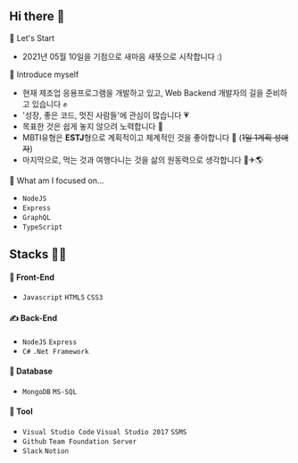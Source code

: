 ## Hi there 👋


🤘 Let's Start
   - 2021년 05월 10일을 기점으로 새마음 새뜻으로 시작합니다 :)
       
👩 Introduce myself
   - 현재 제조업 응용프로그램을 개발하고 있고, Web Backend 개발자의 길을 준비하고 있습니다 ✊
   - '성장, 좋은 코드, 멋진 사람들'에 관심이 많습니다 💗
   - 목표한 것은 쉽게 놓지 않으려 노력합니다 🤙
   - MBTI유형은 **ESTJ**형으로 계획적이고 체계적인 것을 좋아합니다 📆 (~~1일 1계획 성애자~~)
   - 마지막으로, 먹는 것과 여행다니는 것을 삶의 원동력으로 생각합니다 🍝✈🌎

👀 What am I focused on...
   - `NodeJS`
   - `Express`
   - `GraphQL`
   - `TypeScript`


## Stacks 🕵️‍♀️
#### 🎨 Front-End
- `Javascript` `HTML5` `CSS3`

#### ✍ Back-End
- `NodeJS` `Express` 
- `C#` `.Net Framework` 

#### 🥫 Database
- `MongoDB` `MS-SQL`

#### 🧰 Tool
- `Visual Studio Code`   `Visual Studio 2017`   `SSMS`
- `Github`  `Team Foundation Server`
- `Slack`   `Notion`


<!--
**eazisilver/eazisilver** is a ✨ _special_ ✨ repository because its `README.md` (this file) appears on your GitHub profile.

Here are some ideas to get you started:

- 🔭 I’m currently working on ...
- 🌱 I’m currently learning ...
- 👯 I’m looking to collaborate on ...
- 🤔 I’m looking for help with ...
- 💬 Ask me about ...
- 📫 How to reach me: ...
- 😄 Pronouns: ...
- ⚡ Fun fact: ...
-->

